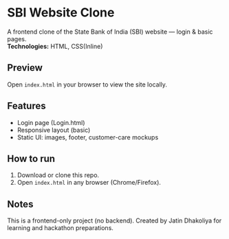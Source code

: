 # SBI Website Clone

A frontend clone of the State Bank of India (SBI) website — login & basic pages.  
**Technologies:** HTML, CSS(Inline)

## Preview
Open `index.html` in your browser to view the site locally.

## Features
- Login page (Login.html)
- Responsive layout (basic)
- Static UI: images, footer, customer-care mockups

## How to run
1. Download or clone this repo.
2. Open `index.html` in any browser (Chrome/Firefox).

## Notes
This is a frontend-only project (no backend). Created by Jatin Dhakoliya for learning and hackathon preparations.
